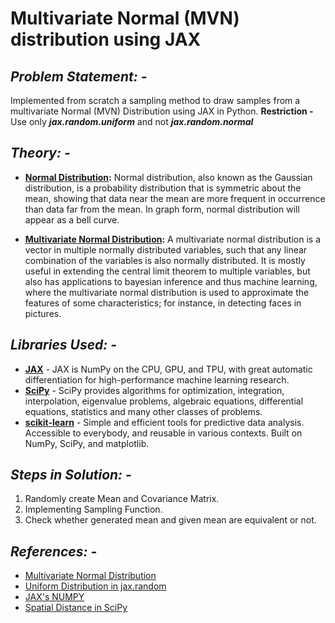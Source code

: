 # Multivariate Normal (MVN) distribution using JAX

## *Problem Statement: -*
Implemented from scratch a sampling method to draw samples from a multivariate Normal (MVN) Distribution using JAX in Python.
**Restriction -** Use only ***jax.random.uniform*** and not ***jax.random.normal***

## *Theory: -*

* **[Normal Distribution](https://www.investopedia.com/terms/n/normaldistribution.asp):** Normal distribution, also known as the Gaussian distribution, is a probability distribution that is symmetric about the mean, showing that data near the mean are more frequent in occurrence than data far from the mean. In graph form, normal distribution will appear as a bell curve.

* **[Multivariate Normal Distribution](https://brilliant.org/wiki/multivariate-normal-distribution/):** A multivariate normal distribution is a vector in multiple normally distributed variables, such that any linear combination of the variables is also normally distributed. It is mostly useful in extending the central limit theorem to multiple variables, but also has applications to bayesian inference and thus machine learning, where the multivariate normal distribution is used to approximate the features of some characteristics; for instance, in detecting faces in pictures.

## *Libraries Used: -*
* **[JAX](https://jax.readthedocs.io/en/latest/notebooks/quickstart.html)** - JAX is NumPy on the CPU, GPU, and TPU, with great automatic differentiation for high-performance machine learning research.
* **[SciPy](https://scipy.org/)** - SciPy provides algorithms for optimization, integration, interpolation, eigenvalue problems, algebraic equations, differential equations, statistics and many other classes of problems.
* **[scikit-learn](https://scikit-learn.org/stable/)** - Simple and efficient tools for predictive data analysis. Accessible to everybody, and reusable in various contexts. Built on NumPy, SciPy, and matplotlib.

## *Steps in Solution: -*
1. Randomly create Mean and Covariance Matrix.
2. Implementing Sampling Function.
3. Check whether generated mean and given mean are equivalent or not.

## *References: -*
* [Multivariate Normal Distribution](https://en.wikipedia.org/wiki/Multivariate_normal_distribution)
* [Uniform Distribution in jax.random](https://jax.readthedocs.io/en/latest/_autosummary/jax.random.uniform.html)
* [JAX's NUMPY](https://jax.readthedocs.io/en/latest/jax.numpy.html)
* [Spatial Distance in SciPy](https://docs.scipy.org/doc/scipy/reference/spatial.distance.html)
